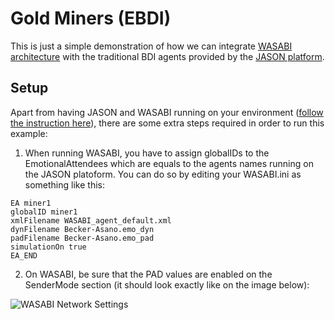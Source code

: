 # Gold Miners (EBDI)

This is just a simple demonstration of how we can integrate [WASABI architecture](https://www.becker-asano.de/index.php/research/wasabi/61-wasabi-architecture-overview) with the traditional BDI agents provided by the [JASON platform](http://jason.sourceforge.net/wp/).

## Setup 

Apart from having JASON and WASABI running on your environment ([follow the instruction here](https://github.com/CBA2011/WASABIQtGui/blob/master/README.md)), there are some extra steps required in order to run this example:

1. When running WASABI, you have to assign globalIDs to the EmotionalAttendees which are equals to the agents names running on the JASON platoform. You can do so by editing your WASABI.ini as something like this:

```
EA miner1
globalID miner1
xmlFilename WASABI_agent_default.xml
dynFilename Becker-Asano.emo_dyn
padFilename Becker-Asano.emo_pad
simulationOn true
EA_END
```

2. On WASABI, be sure that the PAD values are enabled on the SenderMode section (it should look exactly like on the image below):

![WASABI Network Settings](https://github.com/diegocouto/gold-miners-ebdi/blob/master/doc/wasabi-network-config.png)
